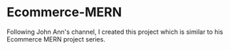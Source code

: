 # Ecommerce-MERN
 Following John Ann's channel, I created this project which is similar to his Ecommerce MERN project series.
